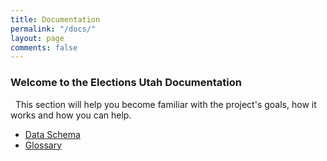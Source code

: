 ```yaml
---
title: Documentation
permalink: "/docs/"
layout: page
comments: false
---
```


### Welcome to the Elections Utah Documentation

<div class="notice"><i class="fa fa-info-circle"></i>&nbsp;&nbsp;This section will help you become familiar with the project's goals, how it works and how you can help.</div>

- [Data Schema](schema)
- [Glossary](glossary)